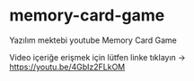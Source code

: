 # memory-card-game

Yazılım mektebi youtube Memory Card Game

Video içeriğe erişmek için lütfen linke tıklayın  ->  https://youtu.be/4GbIz2FLkOM

